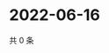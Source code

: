 # 2022-06-16

共 0 条

<!-- BEGIN WEIBO -->
<!-- 最后更新时间 Thu Jun 16 2022 16:06:44 GMT+0800 (China Standard Time) -->

<!-- END WEIBO -->
